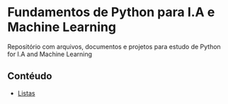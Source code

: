 # Fundamentos de Python para I.A e Machine Learning

Repositório com arquivos, documentos e projetos para estudo de Python for I.A and Machine Learning

## Contéudo

- [Listas](Listas.ipynb)
